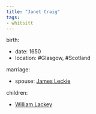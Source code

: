```yaml
---
title: "Janet Craig"
tags:
- whitsitt
---
```


birth:
  - date: 1650
  - location: #Glasgow, #Scotland

marriage:
  - spouse: [James Leckie](James%20Leckie.md) 

children:
  - [William Lackey](William%20Lackey.md)
